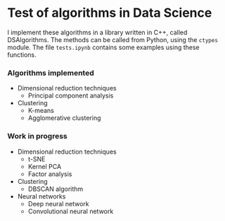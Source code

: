 # Test of algorithms in Data Science

I implement these algorithms in a library written in C++, called DSAlgorithms.
The methods can be called from Python, using the `ctypes` module.
The file `tests.ipynb` contains some examples using these functions.

### Algorithms implemented

- Dimensional reduction techniques
    - Principal component analysis
- Clustering
    - K-means
    - Agglomerative clustering

### Work in progress

- Dimensional reduction techniques
    - t-SNE
    - Kernel PCA
    - Factor analysis
- Clustering
    - DBSCAN algorithm
- Neural networks
    - Deep neural network
    - Convolutional neural network
